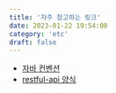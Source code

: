 ```yaml
---
title: '자주 참고하는 링크'
date: 2023-01-22 19:54:00
category: 'etc'
draft: false
---
```



- [자바 컨벤션](https://myeonguni.tistory.com/1596)
- [restful-api 양식](https://restfulapi.net/resource-naming/)